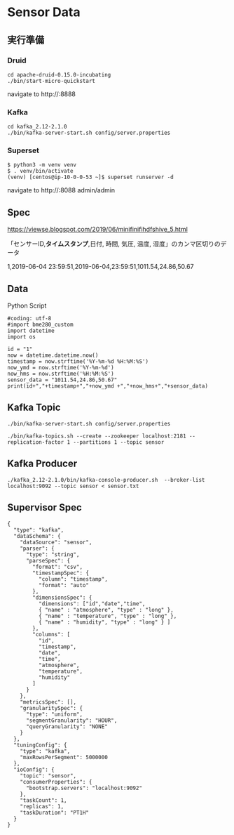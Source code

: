 # Sensor Data

## 実行準備

### Druid
```
cd apache-druid-0.15.0-incubating
./bin/start-micro-quickstart 
```

navigate to http://<host>:8888

### Kafka
```
cd kafka_2.12-2.1.0
./bin/kafka-server-start.sh config/server.properties
```
### Superset
```
$ python3 -m venv venv
$ . venv/bin/activate
(venv) [centos@ip-10-0-0-53 ~]$ superset runserver -d
```
navigate to http://<host>:8088
admin/admin

## Spec
https://viewse.blogspot.com/2019/06/minifinifihdfshive_5.html


「センサーID,**タイムスタンプ**,日付, 時間, 気圧, 温度, 湿度」のカンマ区切りのデータ

1,2019-06-04 23:59:51,2019-06-04,23:59:51,1011.54,24.86,50.67

## Data
Python Script
```
#coding: utf-8
#import bme280_custom
import datetime
import os

id = "1"
now = datetime.datetime.now()
timestamp = now.strftime('%Y-%m-%d %H:%M:%S')
now_ymd = now.strftime('%Y-%m-%d')
now_hms = now.strftime('%H:%M:%S')
sensor_data = "1011.54,24.86,50.67"
print(id+","+timestamp+","+now_ymd +","+now_hms+","+sensor_data)
```
## Kafka Topic

```
./bin/kafka-server-start.sh config/server.properties

./bin/kafka-topics.sh --create --zookeeper localhost:2181 --replication-factor 1 --partitions 1 --topic sensor

```

## Kafka Producer

```
./kafka_2.12-2.1.0/bin/kafka-console-producer.sh  --broker-list localhost:9092 --topic sensor < sensor.txt
```

## Supervisor Spec
```
{
  "type": "kafka",
  "dataSchema": {
    "dataSource": "sensor",
    "parser": {
      "type": "string",
      "parseSpec": {
        "format": "csv",
        "timestampSpec": {
          "column": "timestamp",
          "format": "auto"
        },
        "dimensionsSpec": {
          "dimensions": ["id","date","time",
          { "name" : "atmosphere", "type" : "long" },
          { "name" : "temperature", "type" : "long" },
          { "name" : "humidity", "type" : "long" } ]
        },
        "columns": [
          "id",
          "timestamp",
          "date",
          "time",
          "atmosphere",
          "temperature",
          "humidity"
        ]
      }
    },
    "metricsSpec": [],
    "granularitySpec": {
      "type": "uniform",
      "segmentGranularity": "HOUR",
      "queryGranularity": "NONE"
    }
  },
  "tuningConfig": {
    "type": "kafka",
    "maxRowsPerSegment": 5000000
  },
  "ioConfig": {
    "topic": "sensor",
    "consumerProperties": {
      "bootstrap.servers": "localhost:9092"
    },
    "taskCount": 1,
    "replicas": 1,
    "taskDuration": "PT1H"
  }
}

```
